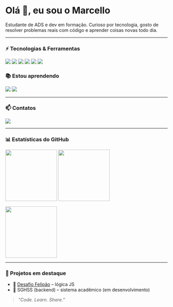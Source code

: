 <!-- Banner / Saudação -->
<h1 align="left">Olá 👋, eu sou o Marcello</h1>
<p align="left">
Estudante de ADS e dev em formação. Curioso por tecnologia, gosto de resolver problemas reais com código e aprender coisas novas todo dia.
</p>

---

### ⚡ Tecnologias & Ferramentas
<p>
  <img src="https://img.shields.io/badge/HTML5-E34F26?style=for-the-badge&logo=html5&logoColor=white"/>
  <img src="https://img.shields.io/badge/CSS3-1572B6?style=for-the-badge&logo=css3&logoColor=white"/>
  <img src="https://img.shields.io/badge/JavaScript-F7DF1E?style=for-the-badge&logo=javascript&logoColor=111"/>
  <img src="https://img.shields.io/badge/TypeScript-3178C6?style=for-the-badge&logo=typescript&logoColor=fff"/>
  <img src="https://img.shields.io/badge/React-20232a?style=for-the-badge&logo=react&logoColor=61DAFB"/>
  <img src="https://img.shields.io/badge/TailwindCSS-0ea5e9?style=for-the-badge&logo=tailwindcss&logoColor=white"/>
  <!-- acrescente o que usar: Node, Git, etc -->
</p>

### 📚 Estou aprendendo
<p>
  <img src="https://img.shields.io/badge/React-20232a?style=for-the-badge&logo=react&logoColor=61DAFB"/>
  <img src="https://img.shields.io/badge/Next.js-000?style=for-the-badge&logo=nextdotjs&logoColor=white"/>
</p>

---

### 📫 Contatos
<p>
  <a href="https://www.linkedin.com/in/marcello-azevedo-ba734451/">
    <img src="https://img.shields.io/badge/LinkedIn-Marcello%20Azevedo-0A66C2?style=for-the-badge&logo=linkedin&logoColor=white" />
  </a>
</p>

---

### 📊 Estatísticas do GitHub
<p>
  <img height="160" src="https://github-readme-stats.vercel.app/api?username=Azever17&show_icons=true&theme=tokyonight&hide_border=true" />
  <img height="160" src="https://github-readme-stats.vercel.app/api/top-langs/?username=Azever17&layout=compact&langs_count=8&theme=tokyonight&hide_border=true" />
</p>

<!-- Opcional: sequência de commits -->
<p>
  <img height="160" src="https://streak-stats.demolab.com?user=Azever17&theme=tokyonight&hide_border=true" />
</p>

---

### 🧰 Projetos em destaque
- 🔗 [Desafio Felipão](https://github.com/Azever17/desafio-felipao) – lógica JS
- 🏥 SGHSS (backend) – sistema acadêmico (em desenvolvimento)

> _“Code. Learn. Share.”_
